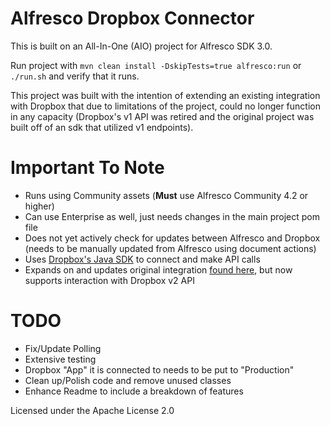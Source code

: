 # Alfresco Dropbox Connector

This is built on an All-In-One (AIO) project for Alfresco SDK 3.0. 

Run project with `mvn clean install -DskipTests=true alfresco:run` or `./run.sh` and verify that it runs.

This project was built with the intention of extending an existing
 integration with Dropbox that due to limitations of the project, 
 could no longer function in any capacity (Dropbox's v1 API 
 was retired and the original project was built off of an sdk that utilized v1 endpoints).   
 
# Important To Note

 * Runs using Community assets (**Must** use Alfresco Community 4.2 or higher)
 * Can use Enterprise as well, just needs changes in the main project pom file
 * Does not yet actively check for updates between Alfresco and Dropbox (needs to be manually updated from Alfresco using document actions) 
 * Uses [Dropbox's Java SDK](https://www.dropbox.com/developers/documentation/java) to connect and make API calls
 * Expands on and updates original integration [found here](https://github.com/Alfresco/alfresco-dropbox-integration), but now supports interaction with Dropbox v2 API
 
# TODO
 
  * Fix/Update Polling
  * Extensive testing
  * Dropbox "App" it is connected to needs to be put to "Production"
  * Clean up/Polish code and remove unused classes
  * Enhance Readme to include a breakdown of features
  
 
Licensed under the Apache License 2.0   
  
 
